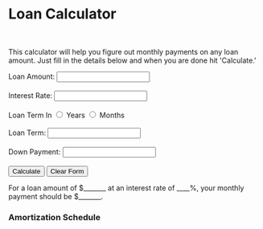 <!DOCTYPE html>
<html lang="en">
<head>
    <meta charset="UTF-8">
    <meta name="viewport" content="width=device-width, initial-scale=1.0">
    <link rel="stylesheet" href="style.css">
    <title>Loan Calculator</title>
</head>
     <body>
        <div id="container">
        <h1>Loan Calculator</h1>
        <br>
        <p>This calculator will help you figure out monthly payments on any loan amount. Just fill in the details below and when you are done hit 'Calculate.'</p>
            <div id="calculator">
        <form>
            <label for="loanAmount">Loan Amount:</label>
            <input type="number" id="loanAmount" name="loanAmount"> <br><br>
            <label for="interestRate">Interest Rate:</label>
            <input type="number" id="interestRate" name="interestRate"><br><br>
            <label for="loanTermOption">Loan Term In </label>
                <input type="radio" id="loanTermOption" name="loanTermOption" value="years">
                <label for="loanTermOption">Years</label>
                <input type="radio" id="loanTermOption" name="loanTermOption" value="years">
                <label for="loanTermOption">Months</label><br><br>
                <label for="loanTerm">Loan Term:</label>
                <input type="number" id="loanTerm" name="loanTerm"><br><br>
            <label for="downPayment">Down Payment:</label>
            <input type="number" id="downPayment" name="downPayment"> <br><br>
            <button type="submit">Calculate</button>
            <button type="submit">Clear Form</button>
        </form>
            </div>
            <div id="calculatorResults">
                <p>For a loan amount of <span class="loanAmount">$_______</span> at an interest rate of <span class="interestRate">____%</span>, your monthly payment should be<span class="monthlyPayment"> $_______</span>.</p>
            </div>
            <div id="amortizationTable">
                <h3>Amortization Schedule</h3>
            </div>
        </div><!--End of container-->
        <script src="script.js"></script>
    </body>
</html>
